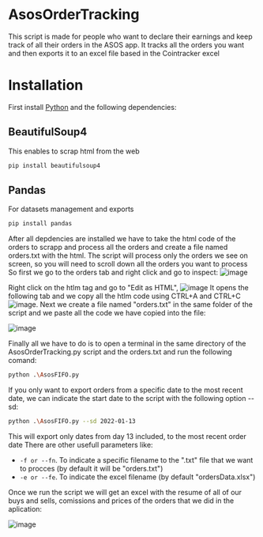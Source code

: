 # AsosOrderTracking

This script is made for people who want to declare their earnings and keep track of all their orders in the ASOS app.
It tracks all the orders you want and then exports it to an excel file based in the Cointracker excel

# Installation

First install [Python](https://www.python.org/downloads/) and the following dependencies:

## BeautifulSoup4
This enables to scrap html from the web
```sh
pip install beautifulsoup4
```
## Pandas
For datasets management and exports

```sh
pip install pandas
```

After all depdencies are installed we have to take the html code of the orders to scrapp and process all the orders and create a file named orders.txt with the html. The script will process only the orders we see on screen, so you will need to scroll down all the orders you want to process
So first we go to the orders tab and right click and go to inspect:
![image](https://user-images.githubusercontent.com/96527883/149680623-ca4d4433-c472-477e-a008-85371b9bc44f.png)

Right click on the htlm tag and go to  "Edit as HTML", 
![image](https://user-images.githubusercontent.com/96527883/149681600-55ec6269-1e3c-4a17-8154-236e2c4c2ae0.png)
It opens the following tab and we copy all the htlm code using CTRL+A and CTRL+C 
![image](https://user-images.githubusercontent.com/96527883/149681789-bfab73dc-4cf8-4307-8b16-4ab114d2e567.png).
Next we create a file named "orders.txt" in the same folder of the script and we paste all the code we have copied into the file:

![image](https://user-images.githubusercontent.com/96527883/149681923-3b91dce6-2527-4e27-ad8f-8ab29fadc3cf.png)

Finally all we have to do is to open a terminal in the same directory of the AsosOrderTracking.py script and the orders.txt and run the following comand:
```sh
python .\AsosFIFO.py
```
If you only want to export orders from a specific date to the most recent date, we can indicate the start date to the script with the following option --sd:
```sh
python .\AsosFIFO.py --sd 2022-01-13
```
This will export only dates from day 13 included, to the most recent order date
There are other usefull parameters like:
* ```-f or --fn```. To indicate a specific filename to the ".txt" file that we want to procces (by default it will be "orders.txt")
* ```-e or --fe```. To indicate the excel filename (by default "ordersData.xlsx")
 
Once we run the script we will get an excel with the resume of all of our buys and sells, comissions and prices of the orders that we did in the aplication:

![image](https://user-images.githubusercontent.com/96527883/149682705-a107a7f9-9d09-4d27-9af6-0e75720d41db.png)
